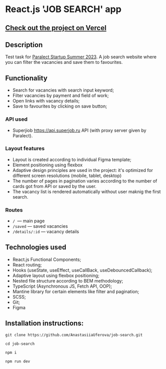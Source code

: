 # React.js 'JOB SEARCH' app

## [Check out the project on Vercel](https://job-search-iuferova.vercel.app )

## Description

Test task for [Paralect Startup Summer 2023](https://startup-summer-2023-dev-task.super.site). A job search website where you can filter the vacancies and save them to favourites. 

## Functionality

* Search for vacancies with search input keyword;
* Filter vacancies by payment and field of work;
* Open links with vacancy details;
* Save to favourites by clicking on save button;

### API used

* Superjiob https://api.superjob.ru API (with proxy server given by Paralect).

### Layout features

* Layout is created according to individual Figma template;
* Element positioning using flexbox
* Adaptive design principles are used in the project: it's optimized for different screen resolutions (mobile, tablet, desktop)
* The number of pages in pagination varies according to the number of cards got from API or saved by the user.
* The vacancy list is rendered automatically without user maknig the first search.

### Routes
* ```/ ```— main page
* ```/saved``` — saved vacancies
* ```/details/:id``` — vacancy details

## Technologies used

* React.js Functional Components;
* React routing;
* Hooks (useState, useEffect, useCallBack, useDebouncedCallback);
* Adaptive layout using flexbox positioning;
* Nested file structure according to BEM methodology;
* TypeScript (Asynchronous JS, Fetch API, OOP);
* Mantine library for certain elements like filter and pagination;
* SCSS;
* Git;
* Figma


## Installation instructions:

```
git clone https://github.com/AnastasiiaUferova/job-search.git

cd job-search

npm i 

npm run dev
